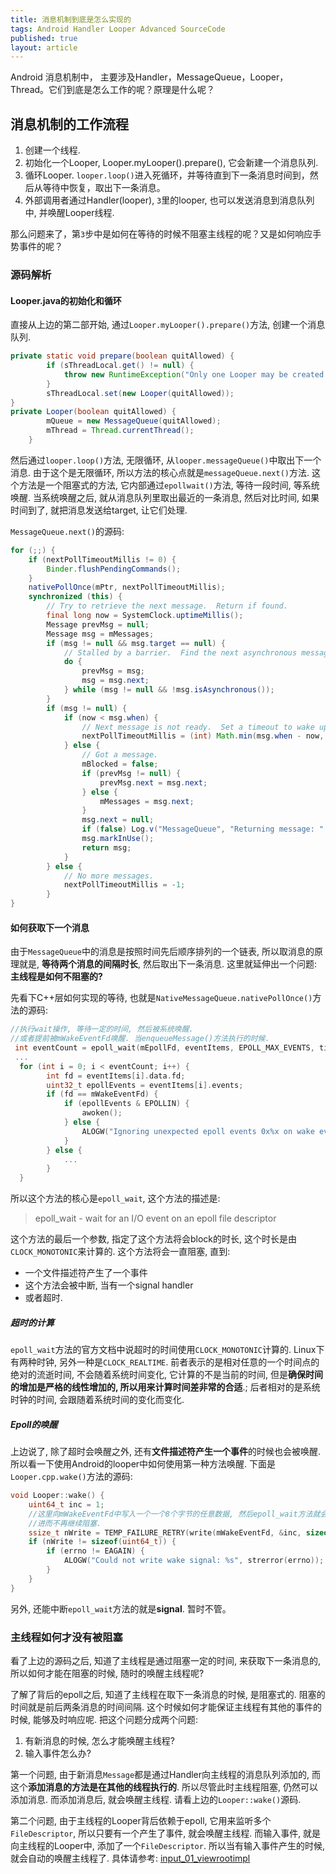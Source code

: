 ```yaml
---
title: 消息机制到底是怎么实现的
tags: Android Handler Looper Advanced SourceCode
published: true
layout: article
---
```


Android 消息机制中， 主要涉及Handler，MessageQueue，Looper，Thread。它们到底是怎么工作的呢？原理是什么呢？

<!--more-->

## 消息机制的工作流程

1. 创建一个线程.
2. 初始化一个Looper, Looper.myLooper().prepare(), 它会新建一个消息队列.
3. 循环Looper. `looper.loop()`进入死循环，并等待直到下一条消息时间到，然后从等待中恢复，取出下一条消息。
4. 外部调用者通过Handler(looper), `3`里的looper, 也可以发送消息到消息队列中, 并唤醒Looper线程.

那么问题来了，第`3`步中是如何在等待的时候不阻塞主线程的呢？又是如何响应手势事件的呢？

### 源码解析

#### Looper.java的初始化和循环

直接从上边的第二部开始, 通过`Looper.myLooper().prepare()`方法, 创建一个消息队列.

```java
private static void prepare(boolean quitAllowed) {
        if (sThreadLocal.get() != null) {
            throw new RuntimeException("Only one Looper may be created per thread");
        }
        sThreadLocal.set(new Looper(quitAllowed));
}
private Looper(boolean quitAllowed) {
        mQueue = new MessageQueue(quitAllowed);
        mThread = Thread.currentThread();
    }
```

然后通过`looper.loop()`方法, 无限循环, 从`looper.messageQueue()`中取出下一个消息. 由于这个是无限循环, 所以方法的核心点就是`messageQueue.next()`方法. 这个方法是一个阻塞式的方法, 它内部通过`epollwait()`方法, 等待一段时间, 等系统唤醒. 当系统唤醒之后, 就从消息队列里取出最近的一条消息, 然后对比时间, 如果时间到了, 就把消息发送给target, 让它们处理.

`MessageQueue.next()`的源码:

```java
for (;;) {
    if (nextPollTimeoutMillis != 0) {
        Binder.flushPendingCommands();
    }
    nativePollOnce(mPtr, nextPollTimeoutMillis);
    synchronized (this) {
        // Try to retrieve the next message.  Return if found.
        final long now = SystemClock.uptimeMillis();
        Message prevMsg = null;
        Message msg = mMessages;
        if (msg != null && msg.target == null) {
            // Stalled by a barrier.  Find the next asynchronous message in the queue.
            do {
                prevMsg = msg;
                msg = msg.next;
            } while (msg != null && !msg.isAsynchronous());
        }
        if (msg != null) {
            if (now < msg.when) {
                // Next message is not ready.  Set a timeout to wake up when it is ready.
                nextPollTimeoutMillis = (int) Math.min(msg.when - now, Integer.MAX_VALUE);
            } else {
                // Got a message.
                mBlocked = false;
                if (prevMsg != null) {
                    prevMsg.next = msg.next;
                } else {
                    mMessages = msg.next;
                }
                msg.next = null;
                if (false) Log.v("MessageQueue", "Returning message: " + msg);
                msg.markInUse();
                return msg;
            }
        } else {
            // No more messages.
            nextPollTimeoutMillis = -1;
        }
}
```

#### 如何获取下一个消息

由于`MessageQueue`中的消息是按照时间先后顺序排列的一个链表, 所以取消息的原理就是, **等待两个消息的间隔时长**, 然后取出下一条消息. 这里就延伸出一个问题: **主线程是如何不阻塞的?**

先看下C++层如何实现的等待, 也就是`NativeMessageQueue.nativePollOnce()`方法的源码:

```c++
//执行wait操作, 等待一定的时间, 然后被系统唤醒.
//或者提前被mWakeEventFd唤醒. 当enqueueMessage()方法执行的时候.
 int eventCount = epoll_wait(mEpollFd, eventItems, EPOLL_MAX_EVENTS, timeoutMillis);
 ...
  for (int i = 0; i < eventCount; i++) {
        int fd = eventItems[i].data.fd;
        uint32_t epollEvents = eventItems[i].events;
        if (fd == mWakeEventFd) {
            if (epollEvents & EPOLLIN) {
                awoken();
            } else {
                ALOGW("Ignoring unexpected epoll events 0x%x on wake event fd.", epollEvents);
            }
        } else {
            ...
        }
  }
```

所以这个方法的核心是`epoll_wait`, 这个方法的描述是:

> epoll_wait -  wait  for  an I/O event on an epoll file descriptor

这个方法的最后一个参数, 指定了这个方法将会block的时长, 这个时长是由`CLOCK_MONOTONIC`来计算的. 这个方法将会一直阻塞, 直到:

* 一个文件描述符产生了一个事件
* 这个方法会被中断, 当有一个signal handler
* 或者超时.

##### 超时的计算

`epoll_wait`方法的官方文档中说超时的时间使用`CLOCK_MONOTONIC`计算的. Linux下有两种时钟, 另外一种是`CLOCK_REALTIME`. 前者表示的是相对任意的一个时间点的绝对的流逝时间, 不会随着系统时间变化, 它计算的不是当前的时间, 但是**确保时间的增加是严格的线性增加的, 所以用来计算时间差非常的合适**.; 后者相对的是系统时钟的时间, 会跟随着系统时间的变化而变化.

##### Epoll的唤醒

上边说了, 除了超时会唤醒之外, 还有**文件描述符产生一个事件**的时候也会被唤醒. 所以看一下使用Android的looper中如何使用第一种方法唤醒. 下面是`Looper.cpp.wake()`方法的源码:

```c++
void Looper::wake() {
    uint64_t inc = 1;
    //这里向mWakeEventFd中写入一个一个8个字节的任意数据, 然后epoll_wait方法就会监听到事件变化,
    //进而不再继续阻塞.
    ssize_t nWrite = TEMP_FAILURE_RETRY(write(mWakeEventFd, &inc, sizeof(uint64_t)));
    if (nWrite != sizeof(uint64_t)) {
        if (errno != EAGAIN) {
            ALOGW("Could not write wake signal: %s", strerror(errno));
        }
    }
}
```

另外, 还能中断`epoll_wait`方法的就是**signal**. 暂时不管。

### 主线程如何才没有被阻塞

看了上边的源码之后, 知道了主线程是通过阻塞一定的时间, 来获取下一条消息的, 所以如何才能在阻塞的时候, 随时的唤醒主线程呢?

了解了背后的epoll之后, 知道了主线程在取下一条消息的时候, 是阻塞式的. 阻塞的时间就是前后两条消息的时间间隔. 这个时候如何才能保证主线程有其他的事件的时候, 能够及时响应呢. 把这个问题分成两个问题:

1. 有新消息的时候, 怎么才能唤醒主线程?
2. 输入事件怎么办?

第一个问题, 由于新消息`Message`都是通过Handler向主线程的消息队列添加的, 而这个**添加消息的方法是在其他的线程执行的**. 所以尽管此时主线程阻塞, 仍然可以添加消息. 而添加消息后, 就会唤醒主线程. 请看上边的`Looper::wake()`源码.

第二个问题, 由于主线程的Looper背后依赖于epoll, 它用来监听多个`FileDescriptor`, 所以只要有一个产生了事件, 就会唤醒主线程. 而输入事件, 就是向主线程的Looper中, 添加了一个`FileDescriptor`. 所以当有输入事件产生的时候, 就会自动的唤醒主线程了. 具体请参考: [input_01_viewrootimpl](./2020-06-16-input_01_viewrootImpl.md)
